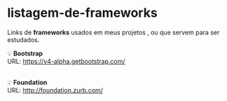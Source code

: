 # listagem-de-frameworks
Links de <strong>frameworks</strong> usados em meus projetos , ou que servem para ser estudados.

:bulb: <strong> Bootstrap </strong> <br>
URL: https://v4-alpha.getbootstrap.com/ <br><br>

:bulb: <strong> Foundation </strong> <br>
URL: http://foundation.zurb.com/
